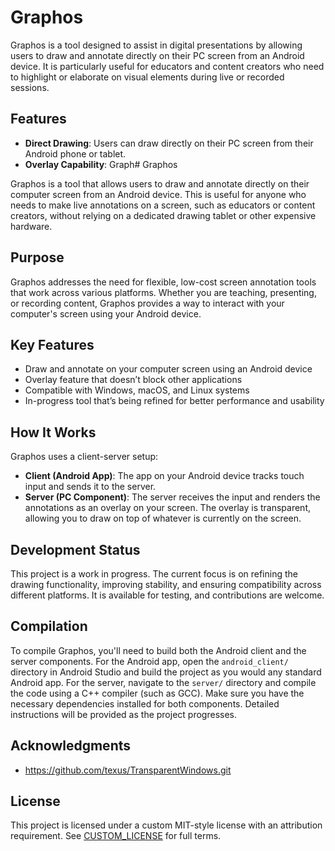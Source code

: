 # Graphos 

Graphos is a tool designed to assist in digital presentations by allowing users to draw and annotate directly on their PC screen from an Android device. It is particularly useful for educators and content creators who need to highlight or elaborate on visual elements during live or recorded sessions.

## Features

- **Direct Drawing**: Users can draw directly on their PC screen from their Android phone or tablet.
- **Overlay Capability**: Graph# Graphos

Graphos is a tool that allows users to draw and annotate directly on their computer screen from an Android device. This is useful for anyone who needs to make live annotations on a screen, such as educators or content creators, without relying on a dedicated drawing tablet or other expensive hardware.

## Purpose

Graphos addresses the need for flexible, low-cost screen annotation tools that work across various platforms. Whether you are teaching, presenting, or recording content, Graphos provides a way to interact with your computer's screen using your Android device.

## Key Features

* Draw and annotate on your computer screen using an Android device
* Overlay feature that doesn’t block other applications
* Compatible with Windows, macOS, and Linux systems
* In-progress tool that’s being refined for better performance and usability

## How It Works

Graphos uses a client-server setup:

* **Client (Android App)**: The app on your Android device tracks touch input and sends it to the server.
* **Server (PC Component)**: The server receives the input and renders the annotations as an overlay on your screen. The overlay is transparent, allowing you to draw on top of whatever is currently on the screen.

## Development Status

This project is a work in progress. The current focus is on refining the drawing functionality, improving stability, and ensuring compatibility across different platforms. It is available for testing, and contributions are welcome.


## Compilation

To compile Graphos, you'll need to build both the Android client and the server components. For the Android app, open the `android_client/` directory in Android Studio and build the project as you would any standard Android app. For the server, navigate to the `server/` directory and compile the code using a C++ compiler (such as GCC). Make sure you have the necessary dependencies installed for both components. Detailed instructions will be provided as the project progresses.


## Acknowledgments
- https://github.com/texus/TransparentWindows.git

## License

This project is licensed under a custom MIT-style license with an attribution requirement.
See [CUSTOM\_LICENSE](./LICENSE) for full terms.


